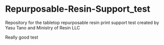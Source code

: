# Repurposable-Resin-Support_test
Repository for the tabletop repurposable resin print support test created by Yasu Tano and Ministry of Resin LLC


Really good test 
